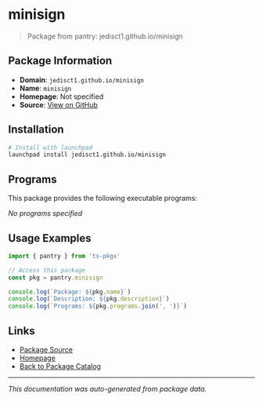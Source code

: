 # minisign

> Package from pantry: jedisct1.github.io/minisign

## Package Information

- **Domain**: `jedisct1.github.io/minisign`
- **Name**: `minisign`
- **Homepage**: Not specified
- **Source**: [View on GitHub](https://github.com/pkgxdev/pantry/tree/main/projects/jedisct1.github.io/minisign/package.yml)

## Installation

```bash
# Install with launchpad
launchpad install jedisct1.github.io/minisign
```

## Programs

This package provides the following executable programs:

*No programs specified*

## Usage Examples

```typescript
import { pantry } from 'ts-pkgx'

// Access this package
const pkg = pantry.minisign

console.log(`Package: ${pkg.name}`)
console.log(`Description: ${pkg.description}`)
console.log(`Programs: ${pkg.programs.join(', ')}`)
```

## Links

- [Package Source](https://github.com/pkgxdev/pantry/tree/main/projects/jedisct1.github.io/minisign/package.yml)
- [Homepage](#)
- [Back to Package Catalog](../../../package-catalog.md)

---

*This documentation was auto-generated from package data.*
